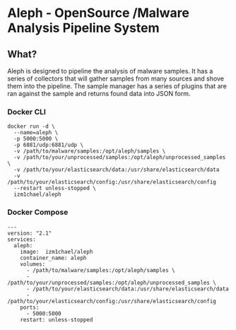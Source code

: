 # Aleph - OpenSource /Malware Analysis Pipeline System

## What?
Aleph is designed to pipeline the analysis of malware samples. It has a series of collectors that will gather samples from many sources and shove them into the pipeline. The sample manager has a series of plugins that are ran against the sample and returns found data into JSON form.


### Docker CLI

    docker run -d \
      --name=aleph \
      -p 5000:5000 \
      -p 6881/udp:6881/udp \
      -v /path/to/malware/samples:/opt/aleph/samples \
      -v /path/to/your/unprocessed/samples:/opt/aleph/unprocessed_samples \
      -v /path/to/your/elasticsearch/data:/usr/share/elasticsearch/data
      -v /path/to/your/elasticsearch/config:/usr/share/elasticsearch/config
      --restart unless-stopped \
      izm1chael/aleph



### Docker Compose
```
---
version: "2.1"
services:
  aleph:
    image:  izm1chael/aleph
    container_name: aleph
    volumes:
      - /path/to/malware/samples:/opt/aleph/samples \
      - /path/to/your/unprocessed/samples:/opt/aleph/unprocessed_samples \
      - /path/to/your/elasticsearch/data:/usr/share/elasticsearch/data
      - /path/to/your/elasticsearch/config:/usr/share/elasticsearch/config
    ports:
      - 5000:5000
    restart: unless-stopped
```
